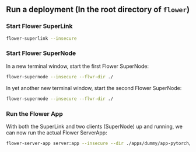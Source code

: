 ## Run a deployment (In the root directory of `flower`)

### Start Flower SuperLink

```bash
flower-superlink --insecure
```

### Start Flower SuperNode

In a new terminal window, start the first Flower SuperNode:

```bash
flower-supernode --insecure --flwr-dir ./
```

In yet another new terminal window, start the second Flower SuperNode:

```bash
flower-supernode --insecure --flwr-dir ./
```

### Run the Flower App

With both the SuperLink and two clients (SuperNode) up and running, we can now run the actual Flower ServerApp:

```bash
flower-server-app server:app --insecure --dir ./apps/dummy/app-pytorch/v1.0.0 --fab-id "dummy/app-pytorch" --fab-version "v1.0.0"
```

